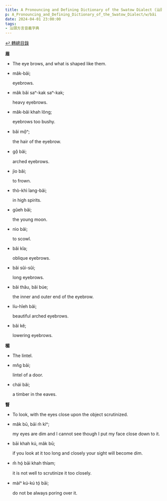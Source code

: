 ```yaml
---
title: A Pronouncing and Defining Dictionary of the Swatow Dialect (汕頭方言音義字典) / bâi
p: A_Pronouncing_and_Defining_Dictionary_of_the_Swatow_Dialect/w/bâi
date: 2024-04-01 23:00:00
tags: 
- 汕頭方言音義字典
---
```


[↩️ 轉總目錄](/A_Pronouncing_and_Defining_Dictionary_of_the_Swatow_Dialect)


**眉**
- The eye brows, and what is shaped like them.

- mâk-bâi;

  eyebrows.

- mâk bâi saⁿ-kak saⁿ-kak;

  heavy eyebrows.

- mâk-bâi khah lông;

  eyebrows too bushy.

- bâi mô̤ⁿ;

  the hair of the eyebrow.

- gô̤ bâi;

  arched eyebrows.

- jìo bâi;

  to frown.

- thò-khì îang-bâi;

  in high spirits.

- gûeh bâi;

  the young moon.

- nìo bâi;

  to scowl.

- bâi kĭa;

  oblique eyebrows.

- bâi sûi-sûi;

  long eyebrows.

- bâi thâu, bâi búe;

  the inner and outer end of the eyebrow.

- líu-hîeh bâi;

  beautiful arched eyebrows.

- bâi kĕ;

  lowering eyebrows.

**楣**
- The lintel.

- mn̂g bâi;

  lintel of a door.

- chái bâi;

  a timber in the eaves.

**瞀**
- To look, with the eyes close upon the object scrutinized.

- mâk bū, bāi m̄ kìⁿ;

  my eyes are dim and I cannot see though I put my face close down to it.

- bāi khah kú, mâk bū;

  if you look at it too long and closely your sight will become dim.

- m̄ hó̤ bāi khah thíam;

  it is not well to scrutinize it too closely.

- màiⁿ kú-kú tó̤ bāi;

  do not be always poring over it.